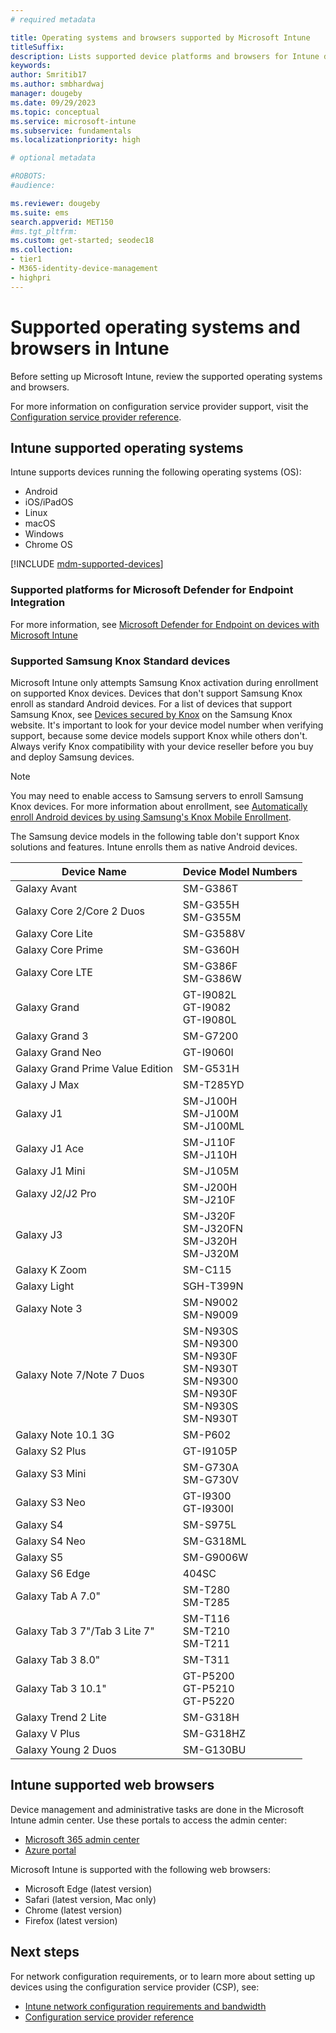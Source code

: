 ```yaml
---
# required metadata

title: Operating systems and browsers supported by Microsoft Intune
titleSuffix: 
description: Lists supported device platforms and browsers for Intune device management
keywords:
author: Smritib17
ms.author: smbhardwaj
manager: dougeby
ms.date: 09/29/2023
ms.topic: conceptual
ms.service: microsoft-intune
ms.subservice: fundamentals
ms.localizationpriority: high

# optional metadata

#ROBOTS:
#audience:

ms.reviewer: dougeby
ms.suite: ems
search.appverid: MET150
#ms.tgt_pltfrm:
ms.custom: get-started; seodec18
ms.collection:
- tier1
- M365-identity-device-management
- highpri
---
```


# Supported operating systems and browsers in Intune

Before setting up Microsoft Intune, review the supported operating systems and browsers.

For more information on configuration service provider support, visit the [Configuration service provider reference](/windows/client-management/mdm/configuration-service-provider-reference).  


## Intune supported operating systems

Intune supports devices running the following operating systems (OS):

* Android
* iOS/iPadOS
* Linux
* macOS
* Windows
* Chrome OS  

[!INCLUDE [mdm-supported-devices](../includes/mdm-supported-devices.md)]

### Supported platforms for Microsoft Defender for Endpoint Integration

For more information, see [Microsoft Defender for Endpoint on devices with Microsoft Intune](../protect/mde-security-integration.md)

### Supported Samsung Knox Standard devices  

Microsoft Intune only attempts Samsung Knox activation during enrollment on supported Knox devices. Devices that don't support Samsung Knox enroll as standard Android devices. For a list of devices that support Samsung Knox, see [Devices secured by Knox](https://www.samsungknox.com/knox-supported-devices/knox-workspace) on the Samsung Knox website. It's important to look for your device model number when verifying support, because some device models support Knox while others don't. Always verify Knox compatibility with your device reseller before you buy and deploy Samsung devices.  

> [!NOTE]
> You may need to enable access to Samsung servers to enroll Samsung Knox devices. For more information about enrollment, see [Automatically enroll Android devices by using Samsung's Knox Mobile Enrollment](../enrollment/android-samsung-knox-mobile-enroll.md).  

The Samsung device models in the following table don't support Knox solutions and features. Intune enrolls them as native Android devices.

| **Device Name** | **Device Model Numbers** |
| --- | --- |
| Galaxy Avant | SM-G386T |
| Galaxy Core 2/Core 2 Duos | SM-G355H<br>SM-G355M |
| Galaxy Core Lite | SM-G3588V |
| Galaxy Core Prime | SM-G360H |
| Galaxy Core LTE | SM-G386F<br>SM-G386W |
| Galaxy Grand | GT-I9082L<br>GT-I9082<br>GT-I9080L |
| Galaxy Grand 3 | SM-G7200 |
| Galaxy Grand Neo | GT-I9060I |
| Galaxy Grand Prime Value Edition | SM-G531H |
| Galaxy J Max | SM-T285YD |
| Galaxy J1 | SM-J100H<br>SM-J100M<br>SM-J100ML |
| Galaxy J1 Ace | SM-J110F<br>SM-J110H |
| Galaxy J1 Mini | SM-J105M |
| Galaxy J2/J2 Pro | SM-J200H<br>SM-J210F |
| Galaxy J3 | SM-J320F<br>SM-J320FN<br>SM-J320H<br>SM-J320M |
| Galaxy K Zoom | SM-C115 |
| Galaxy Light | SGH-T399N |
| Galaxy Note 3 | SM-N9002<br>SM-N9009 |
| Galaxy Note 7/Note 7 Duos | SM-N930S<br>SM-N9300<br>SM-N930F<br>SM-N930T<br>SM-N9300<br>SM-N930F<br>SM-N930S<br>SM-N930T |
| Galaxy Note 10.1 3G | SM-P602 |
| Galaxy S2 Plus | GT-I9105P |
| Galaxy S3 Mini | SM-G730A<br>SM-G730V |
| Galaxy S3 Neo | GT-I9300<br>GT-I9300I |
| Galaxy S4 | SM-S975L |
| Galaxy S4 Neo | SM-G318ML |
| Galaxy S5 | SM-G9006W |
| Galaxy S6 Edge | 404SC |
| Galaxy Tab A 7.0&quot; | SM-T280<br>SM-T285 |
| Galaxy Tab 3 7&quot;/Tab 3 Lite 7&quot; | SM-T116<br>SM-T210<br>SM-T211 |
| Galaxy Tab 3 8.0&quot; | SM-T311 |
| Galaxy Tab 3 10.1&quot; | GT-P5200<br>GT-P5210<br>GT-P5220 |
| Galaxy Trend 2 Lite | SM-G318H |
| Galaxy V Plus | SM-G318HZ |
| Galaxy Young 2 Duos | SM-G130BU | 

## Intune supported web browsers

Device management and administrative tasks are done in the Microsoft Intune admin center. Use these portals to access the admin center:  

- [Microsoft 365 admin center](https://go.microsoft.com/fwlink/p/?LinkId=698854)
- [Azure portal](https://portal.azure.com/)

Microsoft Intune is supported with the following web browsers: 

- Microsoft Edge (latest version)
- Safari (latest version, Mac only)
- Chrome (latest version)
- Firefox (latest version)  

## Next steps  
For network configuration requirements, or to learn more about setting up devices using the configuration service provider (CSP), see:

* [Intune network configuration requirements and bandwidth](network-bandwidth-use.md)   
* [Configuration service provider reference](/windows/client-management/mdm/configuration-service-provider-reference)  
